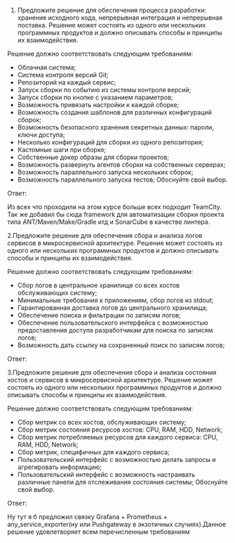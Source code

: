 1. Предложите решение для обеспечения процесса разработки: хранение исходного кода, непрерывная интеграция и непрерывная поставка. Решение может состоять из одного или нескольких программных продуктов и должно описывать способы и принципы их взаимодействия.

Решение должно соответствовать следующим требованиям:

 - Облачная система;
 - Система контроля версий Git;
 - Репозиторий на каждый сервис;
 - Запуск сборки по событию из системы контроля версий;
 - Запуск сборки по кнопке с указанием параметров;
 - Возможность привязать настройки к каждой сборке;
 - Возможность создания шаблонов для различных конфигураций сборок;
 - Возможность безопасного хранения секретных данных: пароли, ключи доступа;
 - Несколько конфигураций для сборки из одного репозитория;
 - Кастомные шаги при сборке;
 - Собственные докер образы для сборки проектов;
 - Возможность развернуть агентов сборки на собственных серверах;
 - Возможность параллельного запуска нескольких сборок;
 - Возможность параллельного запуска тестов;
Обоснуйте свой выбор.

Ответ:

Из всех что проходили на этом курсе больше всех подходит TeamCity.<br>Так же добавил бы сюда framework для автоматизации сборки проекта типа ANT/Maven/Make/Gradle итд  и SonarCube в качестве линтера.

2.Предложите решение для обеспечения сбора и анализа логов сервисов в микросервисной архитектуре. Решение может состоять из одного или нескольких программных продуктов и должно описывать способы и принципы их взаимодействия.

Решение должно соответствовать следующим требованиям:

 - Сбор логов в центральное хранилище со всех хостов обслуживающих систему;
 - Минимальные требования к приложениям, сбор логов из stdout;
 - Гарантированная доставка логов до центрального хранилища;
 - Обеспечение поиска и фильтрации по записям логов;
 - Обеспечение пользовательского интерфейса с возможностью предоставления доступа разработчикам для поиска по записям логов;
 - Возможность дать ссылку на сохраненный поиск по записям логов;

Ответ:


3.Предложите решение для обеспечения сбора и анализа состояния хостов и сервисов в микросервисной архитектуре. Решение может состоять из одного или нескольких программных продуктов и должно описывать способы и принципы их взаимодействия.

Решение должно соответствовать следующим требованиям:

 - Сбор метрик со всех хостов, обслуживающих систему;
 - Сбор метрик состояния ресурсов хостов: CPU, RAM, HDD, Network;
 - Сбор метрик потребляемых ресурсов для каждого сервиса: CPU, RAM, HDD, Network;
 - Сбор метрик, специфичных для каждого сервиса;
 - Пользовательский интерфейс с возможностью делать запросы и агрегировать информацию;
 - Пользовательский интерфейс с возможность настраивать различные панели для отслеживания состояния системы;
 Обоснуйте свой выбор.
 
 Ответ:
 
 Ну тут я б предложил связку Grafana + Prometheus + any_service_exporter(ну или Pushgateway в экзотичных случиях).Данное решение удовлетворяет всем перечисленным требованиям 
